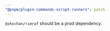 ```yaml
---
"@pnpm/plugin-commands-script-runners": patch
---
```


`@zkochan/rimraf` should be a prod dependency.
